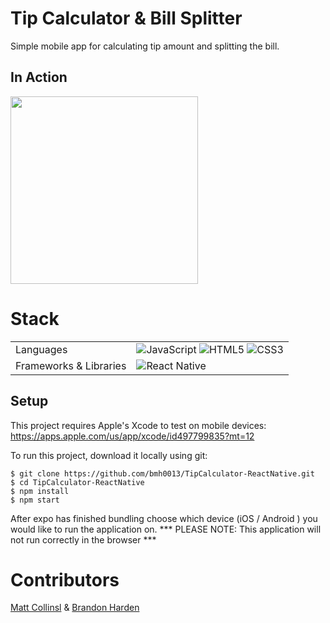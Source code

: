 # Tip Calculator & Bill Splitter

Simple mobile app for calculating tip amount and splitting the bill.

## In Action

<img src="https://thumbs.gfycat.com/RegularSatisfiedCollie-size_restricted.gif" width="300">

# Stack

<table>
  <tr>
    <td>Languages</td>
    <td><img alt="JavaScript" src="https://img.shields.io/badge/javascript%20-%23323330.svg?&style=for-the-badge&logo=javascript&logoColor=%23F7DF1E"/> <img alt="HTML5" src="https://img.shields.io/badge/html5%20-%23E34F26.svg?&style=for-the-badge&logo=html5&logoColor=white"/> <img alt="CSS3" src="https://img.shields.io/badge/css3%20-%231572B6.svg?&style=for-the-badge&logo=css3&logoColor=white"/></td>
  </tr>
  <tr>
    <td>Frameworks & Libraries</td>
    <td><img alt="React Native" src="https://img.shields.io/badge/React_Native-20232A?style=for-the-badge&logo=react&logoColor=61DAFB"/>
  </tr>
</table>

## Setup
This project requires Apple's Xcode to test on mobile devices: <br/>
https://apps.apple.com/us/app/xcode/id497799835?mt=12

To run this project, download it locally using git:
```
$ git clone https://github.com/bmh0013/TipCalculator-ReactNative.git
$ cd TipCalculator-ReactNative
$ npm install
$ npm start
```

After expo has finished bundling choose which device (iOS / Android ) you would like to run the application on.
*** PLEASE NOTE: This application will not run correctly in the browser ***

# Contributors

[Matt Collinsl](https://github.com/matt-collins087) & [Brandon Harden](https://github.com/bmh0013)
